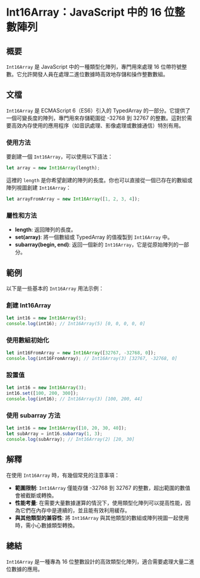 <!--
Meta Description: # Int16Array：JavaScript 中的 16 位整數陣列 ## 概要 `Int16Array` 是 JavaScript 中的一種類型化陣列，專門用來處理 16 位帶符號整數。它允許開發人員在處理二進位數據時高效地存儲和操作整數數組。 ## 文檔 `Int16Array` 是 ECMA...
Meta Keywords: int16array, javascript, let, int16, new
-->

# Int16Array：JavaScript 中的 16 位整數陣列

## 概要
`Int16Array` 是 JavaScript 中的一種類型化陣列，專門用來處理 16 位帶符號整數。它允許開發人員在處理二進位數據時高效地存儲和操作整數數組。

## 文檔
`Int16Array` 是 ECMAScript 6（ES6）引入的 TypedArray 的一部分。它提供了一個可變長度的陣列，專門用來存儲範圍從 -32768 到 32767 的整數。這對於需要高效內存使用的應用程序（如音訊處理、影像處理或數據通信）特別有用。

### 使用方法
要創建一個 `Int16Array`，可以使用以下語法：

```javascript
let array = new Int16Array(length);
```

這裡的 `length` 是你希望創建的陣列的長度。你也可以直接從一個已存在的數組或陣列視圖創建 `Int16Array`：

```javascript
let arrayFromArray = new Int16Array([1, 2, 3, 4]);
```

### 屬性和方法
- **length**: 返回陣列的長度。
- **set(array)**: 將一個數組或 TypedArray 的值複製到 `Int16Array` 中。
- **subarray(begin, end)**: 返回一個新的 `Int16Array`，它是從原始陣列的一部分。

## 範例
以下是一些基本的 `Int16Array` 用法示例：

### 創建 Int16Array
```javascript
let int16 = new Int16Array(5);
console.log(int16); // Int16Array(5) [0, 0, 0, 0, 0]
```

### 使用數組初始化
```javascript
let int16FromArray = new Int16Array([32767, -32768, 0]);
console.log(int16FromArray); // Int16Array(3) [32767, -32768, 0]
```

### 設置值
```javascript
let int16 = new Int16Array(3);
int16.set([100, 200, 300]);
console.log(int16); // Int16Array(3) [100, 200, 44]
```

### 使用 subarray 方法
```javascript
let int16 = new Int16Array([10, 20, 30, 40]);
let subArray = int16.subarray(1, 3);
console.log(subArray); // Int16Array(2) [20, 30]
```

## 解釋
在使用 `Int16Array` 時，有幾個常見的注意事項：
- **範圍限制**: `Int16Array` 僅能存儲 -32768 到 32767 的整數，超出範圍的數值會被截斷或轉換。
- **性能考量**: 在需要大量數據運算的情況下，使用類型化陣列可以提高性能，因為它們在內存中是連續的，並且能有效利用緩存。
- **與其他類型的兼容性**: 將 `Int16Array` 與其他類型的數組或陣列視圖一起使用時，需小心數據類型轉換。

## 總結
`Int16Array` 是一種專為 16 位整數設計的高效類型化陣列，適合需要處理大量二進位數據的應用。
